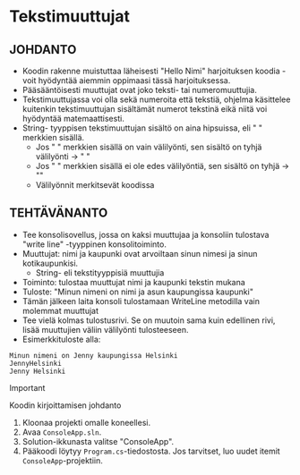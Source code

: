 # Tekstimuuttujat

## JOHDANTO
- Koodin rakenne muistuttaa läheisesti "Hello Nimi" harjoituksen koodia - voit hyödyntää aiemmin oppimaasi tässä harjoituksessa.
- Pääsääntöisesti muuttujat ovat joko teksti- tai numeromuuttujia.
- Tekstimuuttujassa voi olla sekä numeroita että tekstiä, ohjelma käsittelee kuitenkin tekstimuuttujan sisältämät numerot tekstinä eikä niitä voi hyödyntää matemaattisesti.
- String- tyyppisen tekstimuuttujan sisältö on aina hipsuissa, eli " " merkkien sisällä.
    - Jos " " merkkien sisällä on vain välilyönti, sen sisältö on tyhjä välilyönti -> " "
    - Jos " " merkkien sisällä ei ole edes välilyöntiä, sen sisältö on tyhjä -> ""
   -  Välilyönnit merkitsevät koodissa
## TEHTÄVÄNANTO
- Tee konsolisovellus, jossa on kaksi muuttujaa ja konsoliin tulostava "write line" -tyyppinen konsolitoiminto.
- Muuttujat: nimi ja kaupunki ovat arvoiltaan sinun nimesi ja sinun kotikaupunkisi.
  - String- eli tekstityyppisiä muuttujia
- Toiminto: tulostaa muuttujat nimi ja kaupunki tekstin mukana
- Tuloste: "Minun nimeni on nimi ja asun kaupungissa kaupunki"
- Tämän jälkeen laita konsoli tulostamaan WriteLine metodilla vain molemmat muuttujat
- Tee vielä kolmas tulostusrivi. Se on muutoin sama kuin edellinen rivi, lisää muuttujien väliin välilyönti tulosteeseen.
- Esimerkkituloste alla:

  
```
Minun nimeni on Jenny kaupungissa Helsinki
JennyHelsinki
Jenny Helsinki
```
> [!IMPORTANT]
> Koodin kirjoittamisen johdanto
1. Kloonaa projekti omalle koneellesi.
2. Avaa `ConsoleApp.sln`.
3. Solution-ikkunasta valitse "ConsoleApp".
4. Pääkoodi löytyy `Program.cs`-tiedostosta. Jos tarvitset, luo uudet itemit `ConsoleApp`-projektiin.

